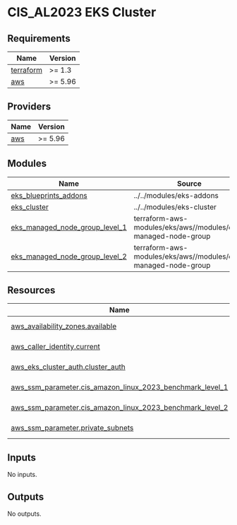 # CIS_AL2023 EKS Cluster

<!-- BEGIN_TF_DOCS -->
## Requirements

| Name | Version |
|------|---------|
| <a name="requirement_terraform"></a> [terraform](#requirement\_terraform) | >= 1.3 |
| <a name="requirement_aws"></a> [aws](#requirement\_aws) | >= 5.96 |

## Providers

| Name | Version |
|------|---------|
| <a name="provider_aws"></a> [aws](#provider\_aws) | >= 5.96 |

## Modules

| Name | Source | Version |
|------|--------|---------|
| <a name="module_eks_blueprints_addons"></a> [eks\_blueprints\_addons](#module\_eks\_blueprints\_addons) | ../../modules/eks-addons | n/a |
| <a name="module_eks_cluster"></a> [eks\_cluster](#module\_eks\_cluster) | ../../modules/eks-cluster | n/a |
| <a name="module_eks_managed_node_group_level_1"></a> [eks\_managed\_node\_group\_level\_1](#module\_eks\_managed\_node\_group\_level\_1) | terraform-aws-modules/eks/aws//modules/eks-managed-node-group | ~> 20.36 |
| <a name="module_eks_managed_node_group_level_2"></a> [eks\_managed\_node\_group\_level\_2](#module\_eks\_managed\_node\_group\_level\_2) | terraform-aws-modules/eks/aws//modules/eks-managed-node-group | ~> 20.36 |

## Resources

| Name | Type |
|------|------|
| [aws_availability_zones.available](https://registry.terraform.io/providers/hashicorp/aws/latest/docs/data-sources/availability_zones) | data source |
| [aws_caller_identity.current](https://registry.terraform.io/providers/hashicorp/aws/latest/docs/data-sources/caller_identity) | data source |
| [aws_eks_cluster_auth.cluster_auth](https://registry.terraform.io/providers/hashicorp/aws/latest/docs/data-sources/eks_cluster_auth) | data source |
| [aws_ssm_parameter.cis_amazon_linux_2023_benchmark_level_1](https://registry.terraform.io/providers/hashicorp/aws/latest/docs/data-sources/ssm_parameter) | data source |
| [aws_ssm_parameter.cis_amazon_linux_2023_benchmark_level_2](https://registry.terraform.io/providers/hashicorp/aws/latest/docs/data-sources/ssm_parameter) | data source |
| [aws_ssm_parameter.private_subnets](https://registry.terraform.io/providers/hashicorp/aws/latest/docs/data-sources/ssm_parameter) | data source |

## Inputs

No inputs.

## Outputs

No outputs.
<!-- END_TF_DOCS -->
